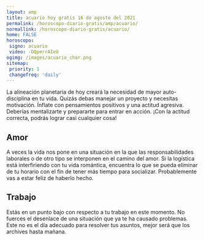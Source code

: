 ```yaml
---
layout: amp
title: acuario hoy gratis 16 de agosto del 2021 
permalink: /horoscopo-diario-gratis/amp/acuario/
normallink: /horoscopo-diario-gratis/acuario/
home: FALSE
horoscopo:
 signo: acuario
 video: -DQpmrrAIeU
ogimg: /images/acuario_char.png
sitemap:
 priority: 1
 changefreq: 'daily'
---
```



La alineación planetaria de hoy creará la necesidad de mayor auto-disciplina en tu vida. Quizás debas manejar un proyecto y necesitas motivación. Ínflate con pensamientos positivos y una actitud agresiva. Deberías mentalizarte y prepararte para entrar en acción. ¡Con la actitud correcta, podrás lograr casi cualquier cosa!

## Amor

A veces la vida nos pone en una situación en la que las responsabilidades laborales o de otro tipo se interponen en el camino del amor. Si la logística está interfiriendo con tu vida romántica, encuentra lo que se pueda eliminar de tu horario con el fin de tener más tiempo para socializar. Probablemente vas a estar feliz de haberlo hecho.

## Trabajo

Estás en un punto bajo con respecto a tu trabajo en este momento. No fuerces el desenlace de una situación que ya te ha causado problemas. Este no es el día adecuado para resolver tus asuntos, mejor será que los archives hasta mañana.